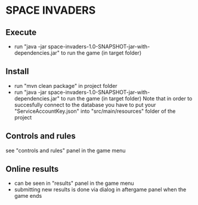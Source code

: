 # SPACE INVADERS

## Execute

- run "java -jar space-invaders-1.0-SNAPSHOT-jar-with-dependencies.jar" to run the game (in target folder)

## Install

- run "mvn clean package" in project folder
- run "java -jar space-invaders-1.0-SNAPSHOT-jar-with-dependencies.jar" to run the game (in target folder)
Note that in order to succesfully connect to the database you have to put your "ServiceAccountKey.json" into "src/main/resources" folder of the project

## Controls and rules

see "controls and rules" panel in the game menu

## Online results

- can be seen in "results" panel in the game menu
- submitting new results is done via dialog in aftergame panel when the game ends
